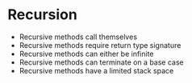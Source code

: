 # Recursion

- Recursive methods call themselves
- Recursive methods require return type signature
- Recursive methods can either be infinite
- Recursive methods can terminate on a base case
- Recursive methods have a limited stack space
